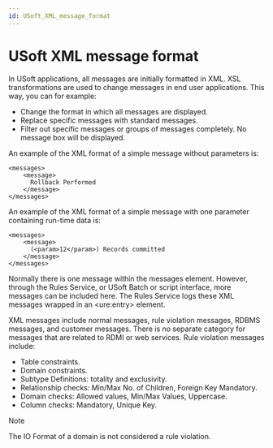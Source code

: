 ```yaml
---
id: USoft_XML_message_format
---
```


# USoft XML message format

In USoft applications, all messages are initially formatted in XML. XSL transformations are used to change messages in end user applications. This way, you can for example:

- Change the format in which all messages are displayed.
- Replace specific messages with standard messages.
- Filter out specific messages or groups of messages completely. No message box will be displayed.

An example of the XML format of a simple message without parameters is:

```language-xml
<messages>
    <message>
      Rollback Performed
    </message>
</messages>
```

An example of the XML format of a simple message with one parameter containing run-time data is:

```language-xml
<messages>
    <message>
      (<param>12</param>) Records committed
    </message>
</messages>
```

Normally there is one message within the messages element. However, through the Rules Service, or USoft Batch or script interface, more messages can be included here. The Rules Service logs these XML messages wrapped in an \<ure:entry> element.

XML messages include normal messages, rule violation messages, RDBMS messages, and customer messages. There is no separate category for messages that are related to RDMI or web services. Rule violation messages include:

- Table constraints.
- Domain constraints.
- Subtype Definitions: totality and exclusivity.
- Relationship checks: Min/Max No. of Children, Foreign Key Mandatory.
- Domain checks: Allowed values, Min/Max Values, Uppercase.
- Column checks: Mandatory, Unique Key.

> [!NOTE]
> The IO Format of a domain is not considered a rule violation.